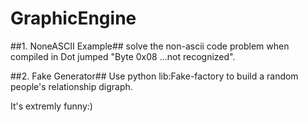 GraphicEngine
====================

##1. NoneASCII Example##
solve the non-ascii code problem when compiled in Dot jumped "Byte 0x08 ...not recognized".

##2. Fake Generator##
Use python lib:Fake-factory to build a random people's relationship digraph.

It's extremly funny:)


